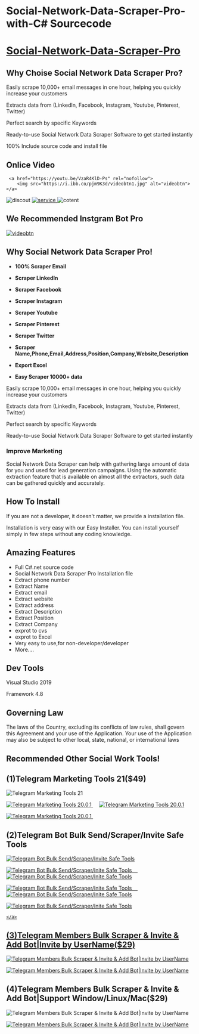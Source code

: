 # Social-Network-Data-Scraper-Pro-with-C# Sourcecode
# <a href="Social Network Data Scraper Pro" rel="_blank"> Social-Network-Data-Scraper-Pro</a>
    
<h2><strong> Why Choise Social Network Data Scraper Pro?</strong></h2>
<p>Easily scrape 10,000+ email messages in one hour, helping you quickly increase your customers</p>
<p>Extracts data from (LinkedIn, Facebook, Instagram, Youtube, Pinterest, Twitter)</p>
<p>Perfect search by specific Keywords</p>
<p>Ready-to-use Social Network Data Scraper Software to get started instantly</p>
<p>100% Include source code and install file</p>


<h2><strong> Onlice Video</strong></h2>

     <a href="https://youtu.be/VzaR4KlD-Ps" rel="nofollow">
        <img src="https://i.ibb.co/pjm9K3d/videobtn1.jpg" alt="videobtn">
    </a>
</p>

<img src="https://i.ibb.co/4FRmJNN/discout.jpg" alt="discout" border="0">
 <a href="https://wa.me/85265898516" rel="nofollow">
      <img src="https://i.ibb.co/F7XbH42/service.jpg" alt="service" border="0">
    </a>
<img src="https://i.ibb.co/Rj5VPHz/cotent.jpg" alt="cotent" border="0">
<h2><strong> We Recommended  Instgram Bot Pro</strong></h2>
<p>
    <a href="https://youtu.be/2RUZwScXVxk" rel="nofollow">
        <img src="https://i.ibb.co/pjm9K3d/videobtn1.jpg" alt="videobtn">
    </a>  
</p>

<h2><strong> Why Social Network Data Scraper Pro!</strong></h2>
<ul>
       <li><p><strong>100% Scraper Email</strong></p></li>
       <li><p><strong>Scraper LinkedIn</strong></p></li>
	   <li><p><strong>Scraper Facebook</strong></p></li>
	   <li><p><strong>Scraper Instagram</strong></p></li>
	   <li><p><strong>Scraper Youtube</strong></p></li>
	   <li><p><strong>Scraper Pinterest</strong></p></li>
	   <li><p><strong>Scraper Twitter</strong></p></li>
	   <li><p><strong>Scraper Name,Phone,Email,Address,Position,Company,Website,Description</strong></p></li>
	   <li><p><strong>Export Excel</strong></p></li>
	    <li><p><strong>Easy Scraper 10000+ data</strong></p></li>
</ul>
<p>Easily scrape 10,000+ email messages in one hour, helping you quickly increase your customers</p>
<p>Extracts data from (LinkedIn, Facebook, Instagram, Youtube, Pinterest, Twitter)</p>
<p>Perfect search by specific Keywords</p>
<p>Ready-to-use Social Network Data Scraper Software to get started instantly</p>


<h3>Improve Marketing</h3>
<p>Social Network Data Scraper can help with gathering large amount of data for you and used for lead generation campaigns. 
Using the automatic extraction feature that is available on almost all the extractors, such data can be gathered quickly and accurately. </p> 


<h2><strong> How To Install</strong></h2>
<p>If you are not a developer, it doesn't matter, we provide a installation file.</p>
<p>Installation is very easy with our Easy Installer. You can install yourself simply 
in few steps without any coding knowledge.</p>



<h2><strong>Amazing Features</strong></h2>
<ul>
    <li>Full C#.net source code</li>
	<li>Social Network Data Scraper Pro Installation file</li>
    <li>Extract phone number</li>
	<li>Extract Name</li>
	<li>Extract email</li>
	<li>Extract website</li>
	<li>Extract address</li>
	<li>Extract Description</li>
	<li>Extract Position</li>
	<li>Extract Company</li>
    <li>exprot to cvs</li>
	<li>exprot to Excel</li>
	<li>Very easy to use,for non-developer/developer</li>
    <li>More....</li>
</ul>

<h2><strong>Dev Tools</strong></h2>
<p>Visual Studio 2019  </p>
<p>Framework 4.8</p>

<h2><strong>Governing Law</strong></h2>
<p>The laws of the Country, excluding its conflicts of law rules, shall govern this Agreement and your use of the Application.
 Your use of the Application may also be subject to other local, state, national, or international laws</p>

 
 <h2><strong>Recommended Other  Social Work Tools!</strong></h2>
 
 <h2><strong>(1)Telegram Marketing Tools 21($49)</strong></h2>
 <img src="https://i.ibb.co/X7CWRtB/Inline-Preview-tgtools.jpg" alt="Telegram Marketing Tools 21" border="0">
 <p>
    <a href="https://youtu.be/M6m1XmiZJmo" rel="nofollow">
        <img src="https://i.ibb.co/pjm9K3d/videobtn1.jpg" alt="Telegram Marketing Tools 20.0.1">
    </a>
	 &nbsp;&nbsp;&nbsp;
	 <a href="https://youtu.be/Vext9PI5Djo" rel="nofollow">
        <img src="https://i.ibb.co/60wdmz7/videobtn2.jpg" alt="Telegram Marketing Tools 20.0.1">
    </a>
</p>
<p>
    <a href="https://youtu.be/HLTue-7uqpI" rel="nofollow">
		<img src="https://i.ibb.co/HpcDyNm/videobtnnew.png" alt="Telegram Marketing Tools 20.0.1" >
    </a>
	 &nbsp;&nbsp;&nbsp;
	
</p>
 
 <h2><strong>(2)Telegram Bot Bulk Send/Scraper/Invite Safe Tools</strong></h2>

 <a href="https://codecanyon.net/item/telegram-bot-tools/33859570" rel="nofollow">
	<img src="https://i.ibb.co/dbjypL4/tgsafetools.jpg" alt="Telegram Bot Bulk Send/Scraper/Invite Safe Tools" border="0">
 </a>
 
<p>
    <a href="https://youtu.be/C8mB64XXYWA" rel="nofollow">
        <img src="https://i.ibb.co/h2gs8SX/videobtn.png" alt="Telegram Bot Bulk Send/Scraper/Inite Safe Tools">
		 &nbsp;&nbsp;&nbsp;
    </a>
	 <a href="https://youtu.be/bCDTIUU96rI" rel="nofollow">
      <img src="https://i.ibb.co/GWkc9L4/sendbtn1.png" alt="Telegram Bot Bulk Send/Scraper/Inite Safe Tools" border="0">
    </a>
</p>
<p>
    <a href="https://youtu.be/_yz-g1tYstE" rel="nofollow">
      <img src="https://i.ibb.co/q7xxG4b/sendbtn2.png" alt="Telegram Bot Bulk Send/Scraper/Inite Safe Tools" border="0">
		 &nbsp;&nbsp;&nbsp;
    </a>
	 <a href="https://youtu.be/LSRY0l4CG-o" rel="nofollow">
     <img src="https://i.ibb.co/zNdDM1t/sendbtn3.png" alt="Telegram Bot Bulk Send/Scraper/Inite Safe Tools" border="0">
    </a>
</p> 
<p>
    <a href="https://youtu.be/bnyrtugD7t0" rel="nofollow">
    <img src="https://i.ibb.co/j89KCGy/sendbtn4.png" alt="Telegram Bot Bulk Send/Scraper/Inite Safe Tools" border="0">
	 
    </a>
</p>


<h2><strong>(3)Telegram Members Bulk Scraper & Invite & Add Bot|Invite by UserName($29)</strong></h2>
 <img src="https://i.ibb.co/n8NbRsg/tgmemberinvite.jpg" alt="Telegram Members Bulk Scraper & Invite & Add Bot|Invite by UserName" border="0">
<p>
    <a href="https://youtu.be/vO7G2s6ynyc" rel="nofollow">
        <img src="https://i.ibb.co/h2gs8SX/videobtn.png" alt="Telegram Members Bulk Scraper & Invite & Add Bot|Invite by UserName">
    </a>
</p>

<h2><strong>(4)Telegram Members Bulk Scraper & Invite & Add Bot|Support Window/Linux/Mac($29)</strong></h2>
 <img src="https://i.ibb.co/n8NbRsg/tgmemberinvite.jpg" alt="Telegram Members Bulk Scraper & Invite & Add Bot|Invite by UserName" border="0">
<p>
    <a href="hhttps://youtu.be/-VjK9ea_4BA" rel="nofollow">
        <img src="https://i.ibb.co/h2gs8SX/videobtn.png" alt="Telegram Members Bulk Scraper & Invite & Add Bot|Invite by UserName">
    </a>
</p>

